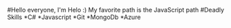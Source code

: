 #Hello everyone, I'm Helo :)
My favorite path is the JavaScript path
#Deadly Skills
*C#
*Javascript
*Git
*MongoDb
*Azure
